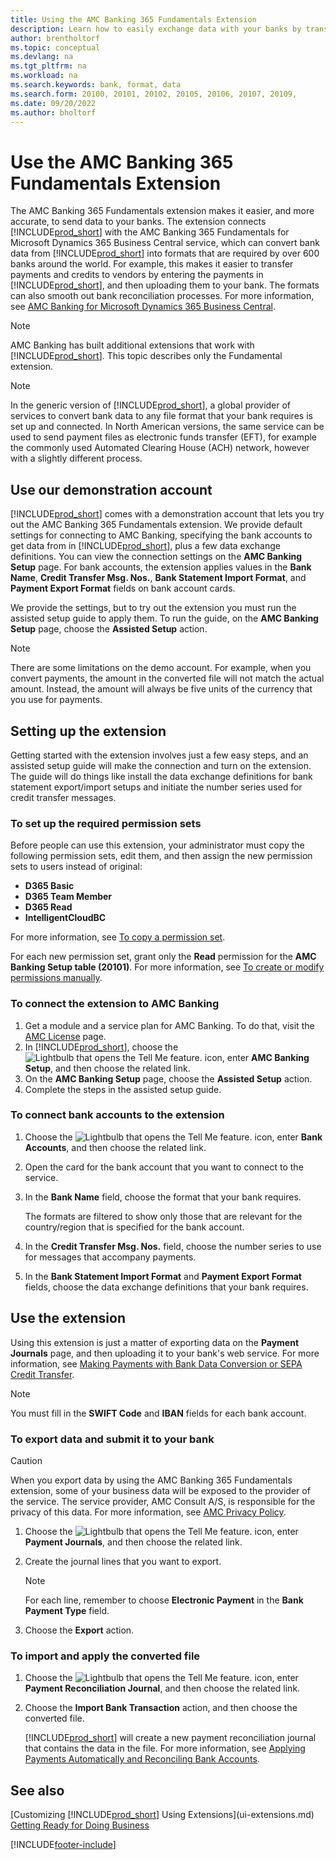 ```yaml
---
title: Using the AMC Banking 365 Fundamentals Extension
description: Learn how to easily exchange data with your banks by transforming data into the format that they require.
author: brentholtorf
ms.topic: conceptual
ms.devlang: na
ms.tgt_pltfrm: na
ms.workload: na
ms.search.keywords: bank, format, data
ms.search.form: 20100, 20101, 20102, 20105, 20106, 20107, 20109, 
ms.date: 09/20/2022
ms.author: bholtorf
---
```


# Use the AMC Banking 365 Fundamentals Extension

The AMC Banking 365 Fundamentals extension makes it easier, and more accurate, to send data to your banks. The extension connects [!INCLUDE[prod_short](includes/prod_short.md)] with the AMC Banking 365 Fundamentals for Microsoft Dynamics 365 Business Central service, which can convert bank data from [!INCLUDE[prod_short](includes/prod_short.md)] into formats that are required by over 600 banks around the world. For example, this makes it easier to transfer payments and credits to vendors by entering the payments in [!INCLUDE[prod_short](includes/prod_short.md)], and then uploading them to your bank. The formats can also smooth out bank reconciliation processes. For more information, see [AMC Banking for Microsoft Dynamics 365 Business Central](https://www.amcbanking.com/bc-fundamentals/).

> [!NOTE]
> AMC Banking has built additional extensions that work with [!INCLUDE[prod_short](includes/prod_short.md)]. This topic describes only the Fundamental extension.

> [!NOTE]
> In the generic version of [!INCLUDE[prod_short](includes/prod_short.md)], a global provider of services to convert bank data to any file format that your bank requires is set up and connected. In North American versions, the same service can be used to send payment files as electronic funds transfer (EFT), for example the commonly used Automated Clearing House (ACH) network, however with a slightly different process.

## Use our demonstration account

[!INCLUDE[prod_short](includes/prod_short.md)] comes with a demonstration account that lets you try out the AMC Banking 365 Fundamentals extension. We provide default settings for connecting to AMC Banking, specifying the bank accounts to get data from in [!INCLUDE[prod_short](includes/prod_short.md)], plus a few data exchange definitions. You can view the connection settings on the **AMC Banking Setup** page. For bank accounts, the extension applies values in the **Bank Name**, **Credit Transfer Msg. Nos.**, **Bank Statement Import Format**, and **Payment Export Format** fields on bank account cards.

We provide the settings, but to try out the extension you must run the assisted setup guide to apply them. To run the guide, on the **AMC Banking Setup** page, choose the **Assisted Setup** action.

> [!NOTE]
> There are some limitations on the demo account. For example, when you convert payments, the amount in the converted file will not match the actual amount. Instead, the amount will always be five units of the currency that you use for payments.  

## Setting up the extension

Getting started with the extension involves just a few easy steps, and an assisted setup guide will make the connection and turn on the extension. The guide will do things like install the data exchange definitions for bank statement export/import setups and initiate the number series used for credit transfer messages.  

### To set up the required permission sets

Before people can use this extension, your administrator must copy the following permission sets, edit them, and then assign the new permission sets to users instead of original:

* **D365 Basic**
* **D365 Team Member**
* **D365 Read**
* **IntelligentCloudBC**

For more information, see [To copy a permission set](ui-define-granular-permissions.md#to-copy-a-permission-set).

For each new permission set, grant only the **Read** permission for the **AMC Banking Setup table (20101)**. For more information, see [To create or modify permissions manually](ui-define-granular-permissions.md#to-create-a-permission-set).

### To connect the extension to AMC Banking

1. Get a module and a service plan for AMC Banking. To do that, visit the [AMC License](https://license.amcbanking.com/register) page.
2. In [!INCLUDE[prod_short](includes/prod_short.md)], choose the ![Lightbulb that opens the Tell Me feature.](media/ui-search/search_small.png "Tell me what you want to do") icon, enter **AMC Banking Setup**, and then choose the related link.  
3. On the **AMC Banking Setup** page, choose the **Assisted Setup** action.
4. Complete the steps in the assisted setup guide.

### To connect bank accounts to the extension

1. Choose the ![Lightbulb that opens the Tell Me feature.](media/ui-search/search_small.png "Tell me what you want to do") icon, enter **Bank Accounts**, and then choose the related link.
2. Open the card for the bank account that you want to connect to the service.
3. In the **Bank Name** field, choose the format that your bank requires.  

   The formats are filtered to show only those that are relevant for the country/region that is specified for the bank account.
4. In the **Credit Transfer Msg. Nos.** field, choose the number series to use for messages that accompany payments.
5. In the **Bank Statement Import Format** and **Payment Export Format** fields, choose the data exchange definitions that your bank requires.

## Use the extension

Using this extension is just a matter of exporting data on the **Payment Journals** page, and then uploading it to your bank's web service. For more information, see [Making Payments with Bank Data Conversion or SEPA Credit Transfer](finance-make-payments-with-bank-data-conversion-service-or-sepa-credit-transfer.md).

> [!NOTE]
> You must fill in the **SWIFT Code** and **IBAN** fields for each bank account.

### To export data and submit it to your bank

> [!CAUTION]  
> When you export data by using the AMC Banking 365 Fundamentals extension, some of your business data will be exposed to the provider of the service. The service provider, AMC Consult A/S, is responsible for the privacy of this data. For more information, see [AMC Privacy Policy](https://go.microsoft.com/fwlink/?LinkId=510158).

1. Choose the ![Lightbulb that opens the Tell Me feature.](media/ui-search/search_small.png "Tell me what you want to do") icon, enter **Payment Journals**, and then choose the related link.
2. Create the journal lines that you want to export.  

   > [!NOTE]
   > For each line, remember to choose **Electronic Payment** in the **Bank Payment Type** field.
3. Choose the **Export** action.

### To import and apply the converted file

1. Choose the ![Lightbulb that opens the Tell Me feature.](media/ui-search/search_small.png "Tell me what you want to do") icon, enter **Payment Reconciliation Journal**, and then choose the related link.
2. Choose the **Import Bank Transaction** action, and then choose the converted file.  

   [!INCLUDE[prod_short](includes/prod_short.md)] will create a new payment reconciliation journal that contains the data in the file. For more information, see [Applying Payments Automatically and Reconciling Bank Accounts](receivables-apply-payments-auto-reconcile-bank-accounts.md).

## See also

[Customizing [!INCLUDE[prod_short](includes/prod_short.md)] Using Extensions](ui-extensions.md)  
[Getting Ready for Doing Business](ui-get-ready-business.md)  

[!INCLUDE[footer-include](includes/footer-banner.md)]
